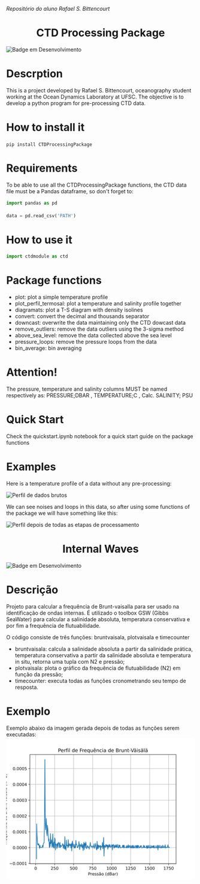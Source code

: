 *Repositório do aluno Rafael S. Bittencourt*

<h1 align="center"> CTD Processing Package</h1>

![Badge em Desenvolvimento](http://img.shields.io/static/v1?label=Versão&message=V.1.7.11&color=GREEN&style=for-the-badge)

# Descrption
This is a project developed by Rafael S. Bittencourt, oceanography student working at the Ocean Dynamics Laboratory at UFSC.
The objective is to develop a python program for pre-processing CTD data.

# How to install it
```pip install CTDProcessingPackage```

# Requirements
To be able to use all the CTDProcessingPackage functions, the CTD data file must be a Pandas dataframe, so don't forget to: 
```Python
import pandas as pd

data = pd.read_csv('PATH')
```

# How to use it
```Python
import ctdmodule as ctd
```
# Package functions
- plot: plot a simple temperature profile
- plot_perfil_termosal: plot a temperature and salinity profile together
- diagramats: plot a T-S diagram with density isolines
- convert: convert the decimal and thousands separator
- downcast: overwrite the data maintaining only the CTD dowcast data
- remove_outliers: remove the data outliers using the 3-sigma method
- above_sea_level: remove the data collected above the sea level
- pressure_loops: remove the pressure loops from the data
- bin_average: bin averaging

# Attention!
The pressure, temperature and salinity columns MUST be named respectively as: PRESSURE;DBAR , TEMPERATURE;C , Calc. SALINITY; PSU 

# Quick Start
Check the quickstart.ipynb notebook for a quick start guide on the package functions

# Examples
Here is a temperature profile of a data without any pre-processing:

![Perfil de dados brutos](https://github.com/faelvulgo/CTDprocessing/blob/master/perfis/Perfil_bruto.png)

We can see noises and loops in this data, so after using some functions of the package we will have something like this:

![Perfil depois de todas as etapas de processamento](https://github.com/faelvulgo/CTDprocessing/blob/master/perfis/Perfil_binado.png)

<h1 align="center"> Internal Waves </h1>

![Badge em Desenvolvimento](http://img.shields.io/static/v1?label=Versão&message=V.1.1.2&color=GREEN&style=for-the-badge)

# Descrição
Projeto para calcular a frequência de Brunt-vaisalla para ser usado na identificação de ondas internas.
É utilizado o toolbox GSW (Gibbs SeaWater) para calcular a salinidade absoluta, temperatura conservativa e por fim a frequência de flutuabilidade.

O código consiste de três funções: bruntvaisala, plotvaisala e timecounter

- bruntvaisala: calcula a salinidade absoluta a partir da salinidade prática, temperatura conservativa a partir da salinidade absoluta e temperatura in situ, retorna uma tupla com N2 e pressão;
- plotvaisala: plota o gráfico da frequência de flutuabilidade (N2) em função da pressão;
- timecounter: executa todas as funções cronometrando seu tempo de resposta.

# Exemplo
Exemplo abaixo da imagem gerada depois de todas as funções serem executadas:
![Plot da Frequência de Flutuabilidade](InternalWaves/Perfis/bruntvaisala.png)

